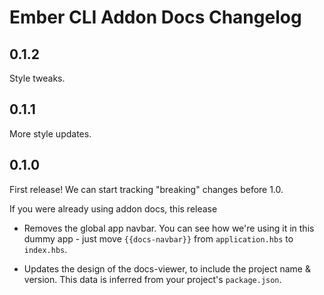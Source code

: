 # Ember CLI Addon Docs Changelog

## 0.1.2

Style tweaks.

## 0.1.1

More style updates.

## 0.1.0

First release! We can start tracking "breaking" changes before 1.0.

If you were already using addon docs, this release

- Removes the global app navbar. You can see how we're using it in this dummy app - just move `{{docs-navbar}}` from `application.hbs` to `index.hbs`.

- Updates the design of the docs-viewer, to include the project name & version. This data is inferred from your project's `package.json`.
